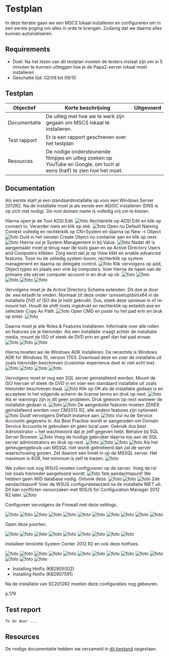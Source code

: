 # Testplan

In deze iteratie gaan we een MSCS lokaal installeren en configureren om in een eerste poging om alles in orde te brengen. Zodanig dat we daarna alles kunnen automatiseren.

## Requirements

- Doel: Na het lezen van dit testplan moeten de testers instaat zijn om in 5 minuten te kunnen uitleggen hoe je de Papa2-server lokaal moet installeren
- Geschatte tijd: 02/09 tot 09/10

## Testplan

|Objectief|Korte beschrijving|Uitgevoerd|
|---------|------------------|-------|
|Documentatie|De uitleg met hoe we te werk zijn gegaan om MSCS lokaal te installeren.||
|Test rapport|Er is een rapport geschreven over het testplan||
|Resources|De nodige ondersteunende filmpjes en uitleg zoeken op YouTube en Google, om toch al eens (half) te zien hoe het moet.||

## Documentation

Als eerste start je een standaardinstallatie op voor een Windows Server 2012R2. Na de installatie moet je als eerste een AD/DC  installeren (DNS is op zich niet nodig). De root domain name is volledig vrij om te kiezen.

Hierna open je de Tool ADSI Edit.
![foto](ImagesTestplan/HandmatigInstalleren/adsiedit01.png)
Rechterklik op ADSI Edit en klik op connect to. Verander niets en klik op oké.
![foto](ImagesTestplan/HandmatigInstalleren/adsiedit02.png)
Open nu Default Naming Context volledig en rechterklik op CN=System en daarna op New -> Object
![foto](ImagesTestplan/HandmatigInstalleren/adsiedit03.png)
Duid in het venster Create Object nu container aan en klik op next.
![foto](ImagesTestplan/HandmatigInstalleren/adsiedit04.png)
Hierna vul je System Management in bij Value.
![foto](ImagesTestplan/HandmatigInstalleren/adsiedit05.png)
Nadat dit is aangemaakt moet je terug naar de tools gaan en op Active Directory Users and Computers klikken. Zorg eerst dat je op View klikt en enable advanced features. Toon nu de volledig system-boom, rechterklik op system management en daarna op delegate control.
![foto](ImagesTestplan/HandmatigInstalleren/adsiedit06.png)
Klik vervolgens op add, Object types en plaats een vink bij computers. Voer hierna de naam van de primaire site server computer account in en druk op ok.
![foto](ImagesTestplan/HandmatigInstalleren/adsiedit07.png)
![foto](ImagesTestplan/HandmatigInstalleren/adsiedit08.png)
![foto](ImagesTestplan/HandmatigInstalleren/adsiedit09.png)
![foto](ImagesTestplan/HandmatigInstalleren/adsiedit10.png)
![foto](ImagesTestplan/HandmatigInstalleren/adsiedit11.png)

Vervolgens moet je de Active Directory Schema extenden.
Dit doe je door de .exe extadh te vinden. Normaal zit deze onder \smssetup\bin\x64 in de installatie DVD of ISO die je hebt gebruikt. Dus, steek deze opnieuw in of re-mount het. Houdt de shift-toets ingedrukt en rechterklik op extadsh.exe en selecteer Copy As Path.
![foto](ImagesTestplan/HandmatigInstalleren/adsiedit12.png)
Open CMD en paste nu het pad erin en druk op enter.
![foto](ImagesTestplan/HandmatigInstalleren/adsiedit13.png)

Daarna moet je alle Roles & Features installeren. Informatie over alle rollen en features zie je hieronder. Als een installatie vraagt achter de installatie media, mount de ISO of steek de DVD erin en geef dan het pad ernaar.
![foto](ImagesTestplan/HandmatigInstalleren/web01.png)
![foto](ImagesTestplan/HandmatigInstalleren/web02.png)
![foto](ImagesTestplan/HandmatigInstalleren/web03.png)

Hierna moeten we de Windows ADK installeren. De recentste is Windows ADK for Windows 10, version 1703.
Download deze en voer de installatie uit zoals hieronder beschreven (customer experience doet er niet echt toe).
![foto](ImagesTestplan/HandmatigInstalleren/adk01.png)
![foto](ImagesTestplan/HandmatigInstalleren/adk02.png)
![foto](ImagesTestplan/HandmatigInstalleren/adk03.png)
![foto](ImagesTestplan/HandmatigInstalleren/adk04.png)

Vervolgens moet er nog een SQL server geinstalleerd worden. Mount de ISO hiervan of steek de DVD in en voer een standaard installatie uit zoals hieronder beschreven staat.
![foto](ImagesTestplan/HandmatigInstalleren/mssql01.png)
Klik op OK als de installatie gedaan is en accepteer in het volgende scherm de license terms en druk op next.
![foto](ImagesTestplan/HandmatigInstalleren/mssql02.png)
Als er warnings zijn is dit geen probleem. Druk gewoon op next wanneer de installatie gedaan is.
![foto](ImagesTestplan/HandmatigInstalleren/mssql03.png)
![foto](ImagesTestplan/HandmatigInstalleren/mssql04.png)
De aangeduide features moeten ZEKER geinstalleerd worden voor CM2012 R2, alle andere features zijn optioneel.
![foto](ImagesTestplan/HandmatigInstalleren/mssql05.png)
Duidt vervolgens Default instance aan.
![foto](ImagesTestplan/HandmatigInstalleren/mssql06.png)
Vul nu de Service Accounts gegevens in. Als Best Practise wordt er aangeraden om Domain Service Accounts te gebruiken en geen local user. Gebruik dus best Administrator + het wachtwoord dat je zelf gegeven hebt. Behalve bij SQL Server Browser.
![foto](ImagesTestplan/HandmatigInstalleren/mssql07.png)
Voeg de huidige gebruiker daarna toe aan de SQL server administrators en druk op next.
![foto](ImagesTestplan/HandmatigInstalleren/mssql08.png)
![foto](ImagesTestplan/HandmatigInstalleren/mssql09.png)
![foto](ImagesTestplan/HandmatigInstalleren/mssql10.png)
![foto](ImagesTestplan/HandmatigInstalleren/mssql11.png)
Als het geheugengebruik van MSSQL niet wordt gelimiteerd dan zal de server waarschuwing gooien. Zet daarom een limiet in op de MSSQL server. Het maximum is 8GB, het minimum is zelf te kiezen.
![foto](ImagesTestplan/HandmatigInstalleren/mssql12.png)

We zullen ook nog WSUS moeten configureren op de server. Voeg de rol toe zoals hieronder aangetoond wordt.
![foto](ImagesTestplan/HandmatigInstalleren/wsus01.png)
1ste aandachtspunt! We hebben geen WID database nodig. Ontvink deze.
![foto](ImagesTestplan/HandmatigInstalleren/wsus02.png)
![foto](ImagesTestplan/HandmatigInstalleren/wsus03.png)
![foto](ImagesTestplan/HandmatigInstalleren/wsus04.png)
2de aandachtspunt! Voer de WSUS configuratiewizard na de installatie NIET uit. Dit kan conflicten veroorzaken met WSUS for Configuration Manager 2012 R2 later.
![foto](ImagesTestplan/HandmatigInstalleren/wsus05.png)

Configureer vervolgens de Firewall met deze settings.

![foto](ImagesTestplan/HandmatigInstalleren/fw01.png)
![foto](ImagesTestplan/HandmatigInstalleren/fw02.png)
![foto](ImagesTestplan/HandmatigInstalleren/fw03.png)
![foto](ImagesTestplan/HandmatigInstalleren/fw04.png)
![foto](ImagesTestplan/HandmatigInstalleren/fw05.png)
![foto](ImagesTestplan/HandmatigInstalleren/fw06.png)
![foto](ImagesTestplan/HandmatigInstalleren/fw07.png)
![foto](ImagesTestplan/HandmatigInstalleren/fw08.png)
![foto](ImagesTestplan/HandmatigInstalleren/fw09.png)
![foto](ImagesTestplan/HandmatigInstalleren/fw10.png)
![foto](ImagesTestplan/HandmatigInstalleren/fw11.png)

Open deze poorten.

![foto](ImagesTestplan/HandmatigInstalleren/oo01.png)
![foto](ImagesTestplan/HandmatigInstalleren/oo02.png)
![foto](ImagesTestplan/HandmatigInstalleren/oo03.png)
![foto](ImagesTestplan/HandmatigInstalleren/oo04.png)
![foto](ImagesTestplan/HandmatigInstalleren/oo05.png)
![foto](ImagesTestplan/HandmatigInstalleren/oo06.png)
![foto](ImagesTestplan/HandmatigInstalleren/oo07.png)
![foto](ImagesTestplan/HandmatigInstalleren/oo08.png)
![foto](ImagesTestplan/HandmatigInstalleren/oo09.png)

Installeer tenslotte System Center 2012 R2 en ook deze hotfixes.

![foto](ImagesTestplan/HandmatigInstalleren/in01.png)
![foto](ImagesTestplan/HandmatigInstalleren/in02.png)
![foto](ImagesTestplan/HandmatigInstalleren/in03.png)
![foto](ImagesTestplan/HandmatigInstalleren/in04.png)
![foto](ImagesTestplan/HandmatigInstalleren/in05.png)
![foto](ImagesTestplan/HandmatigInstalleren/in06.png)
![foto](ImagesTestplan/HandmatigInstalleren/in07.png)
![foto](ImagesTestplan/HandmatigInstalleren/in08.png)
![foto](ImagesTestplan/HandmatigInstalleren/in09.png)
![foto](ImagesTestplan/HandmatigInstalleren/in10.png)
![foto](ImagesTestplan/HandmatigInstalleren/in11.png)
![foto](ImagesTestplan/HandmatigInstalleren/in12.png)
![foto](ImagesTestplan/HandmatigInstalleren/in13.png)
![foto](ImagesTestplan/HandmatigInstalleren/in14.png)

- Installing Hotfix (KB2905002)
- Installing Hotfix (KB2907591)

Na de installatie van SC2012R2 moeten deze configuraties nog gebeuren.

p.179

## Test report

    To do door ...

## Resources

De nodige documentatie hebben we verzameld in [dit bestand](https://github.com/HoGentTIN/p3ops-red/blob/master/papa2%20-%20werkstations/Links.md) opgeslaan.
